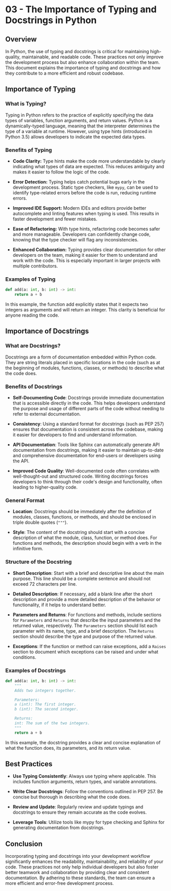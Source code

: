 # 03 - The Importance of Typing and Docstrings in Python

## Overview
In Python, the use of typing and docstrings is critical for maintaining high-quality, maintainable, and readable code. These practices not only improve the development process but also enhance collaboration within the team. This document explains the importance of typing and docstrings and how they contribute to a more efficient and robust codebase.

## Importance of Typing

### What is Typing?
Typing in Python refers to the practice of explicitly specifying the data types of variables, function arguments, and return values. Python is a dynamically-typed language, meaning that the interpreter determines the type of a variable at runtime. However, using type hints (introduced in Python 3.5) allows developers to indicate the expected data types.

### Benefits of Typing

- **Code Clarity:** Type hints make the code more understandable by clearly indicating what types of data are expected. This reduces ambiguity and makes it easier to follow the logic of the code.
  
- **Error Detection:** Typing helps catch potential bugs early in the development process. Static type checkers, like `mypy`, can be used to identify type-related errors before the code is run, reducing runtime errors.

- **Improved IDE Support:** Modern IDEs and editors provide better autocomplete and linting features when typing is used. This results in faster development and fewer mistakes.

- **Ease of Refactoring:** With type hints, refactoring code becomes safer and more manageable. Developers can confidently change code, knowing that the type checker will flag any inconsistencies.

- **Enhanced Collaboration:** Typing provides clear documentation for other developers on the team, making it easier for them to understand and work with the code. This is especially important in larger projects with multiple contributors.

### Examples of Typing

```python
def add(a: int, b: int) -> int:
    return a + b
```

In this example, the function add explicitly states that it expects two integers as arguments and will return an integer. This clarity is beneficial for anyone reading the code.


## Importance of Docstrings

### What are Docstrings?
Docstrings are a form of documentation embedded within Python code. They are string literals placed in specific locations in the code (such as at the beginning of modules, functions, classes, or methods) to describe what the code does.

### Benefits of Docstrings
* **Self-Documenting Code**: Docstrings provide immediate documentation that is accessible directly in the code. This helps developers understand the purpose and usage of different parts of the code without needing to refer to external documentation.

* **Consistency**: Using a standard format for docstrings (such as PEP 257) ensures that documentation is consistent across the codebase, making it easier for developers to find and understand information.

* **API Documentation**: Tools like Sphinx can automatically generate API documentation from docstrings, making it easier to maintain up-to-date and comprehensive documentation for end-users or developers using the API.

* **Improved Code Quality**: Well-documented code often correlates with well-thought-out and structured code. Writing docstrings forces developers to think through their code's design and functionality, often leading to higher-quality code.

### General Format

- **Location**: Docstrings should be immediately after the definition of modules, classes, functions, or methods, and should be enclosed in triple double quotes (`"""`).

- **Style**: The content of the docstring should start with a concise description of what the module, class, function, or method does. For functions and methods, the description should begin with a verb in the infinitive form.

### Structure of the Docstring

- **Short Description**: Start with a brief and descriptive line about the main purpose. This line should be a complete sentence and should not exceed 72 characters per line.

- **Detailed Description**: If necessary, add a blank line after the short description and provide a more detailed description of the behavior or functionality, if it helps to understand better.

- **Parameters and Returns**: For functions and methods, include sections for `Parameters` and `Returns` that describe the input parameters and the returned value, respectively. The `Parameters` section should list each parameter with its name, type, and a brief description. The `Returns` section should describe the type and purpose of the returned value.

- **Exceptions**: If the function or method can raise exceptions, add a `Raises` section to document which exceptions can be raised and under what conditions.

### Examples of Docstrings

```python
def add(a: int, b: int) -> int:
    """
    Adds two integers together.

    Parameters:
    a (int): The first integer.
    b (int): The second integer.

    Returns:
    int: The sum of the two integers.
    """
    return a + b
```
In this example, the docstring provides a clear and concise explanation of what the function does, its parameters, and its return value.

## Best Practices
* **Use Typing Consistently**: Always use typing where applicable. This includes function arguments, return types, and variable annotations.

* **Write Clear Docstrings**: Follow the conventions outlined in PEP 257. Be concise but thorough in describing what the code does.

* **Review and Update**: Regularly review and update typings and docstrings to ensure they remain accurate as the code evolves.

* **Leverage Tools**: Utilize tools like mypy for type checking and Sphinx for generating documentation from docstrings.

## Conclusion
Incorporating typing and docstrings into your development workflow significantly enhances the readability, maintainability, and reliability of your code. These practices not only help individual developers but also foster better teamwork and collaboration by providing clear and consistent documentation. By adhering to these standards, the team can ensure a more efficient and error-free development process.
